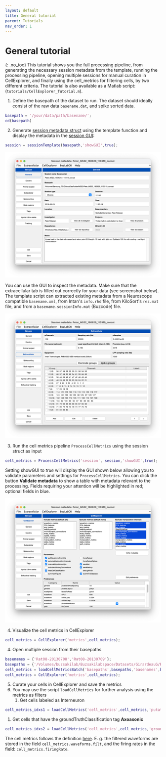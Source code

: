 ```yaml
---
layout: default
title: General tutorial
parent: Tutorials
nav_order: 1
---
```

# General tutorial
{: .no_toc}
This tutorial shows you the full processing pipeline, from generating the necessary session metadata from the template, running the processing pipeline, opening multiple sessions for manual curation in CellExplorer, and finally using the cell_metrics for filtering cells, by two different criteria. The tutorial is also available as a Matlab script: (`tutorials/CellExplorer_Tutorial.m`).

1. Define the basepath of the dataset to run. The dataset should ideally consist of the raw data `basename.dat`, and spike sorted data.
```m
basepath = '/your/data/path/basename/';
cd(basepath)
```
2. Generate [session metadata struct](https://cellexplorer.org/datastructure/data-structure-and-format/#session-metadata) using the template function and display the metadata in the [session GUI](https://cellexplorer.org/interface/gui_session/):
```m
session = sessionTemplate(basepath,'showGUI',true);
```

![ProcessCellMetrics_gui](https://raw.githubusercontent.com/petersenpeter/common_resources/main/images/gui_session_general.png)

You can use the GUI to inspect the metadata. Make sure that the extracellular tab is filled out correctly for your data (see screenshot below). The template script can extracted existing metadata from a Neuroscope compatible `basename.xml`, from Intan's `info.rhd` file, from KiloSort's `rez.mat` file, and from a `basename.sessionInfo.mat` (Buzcode) file.

![ProcessCellMetrics_gui](https://raw.githubusercontent.com/petersenpeter/common_resources/main/images/gui_session_extracellular.png)

3. Run the cell metrics pipeline `ProcessCellMetrics` using the session struct as input
```m
cell_metrics = ProcessCellMetrics('session', session,'showGUI',true);
```
Setting showGUI to *true* will display the GUI shown below allowing you to validate parameters and settings for `ProcessCellMetrics`. You can click the button __Validate metadata__ to show a table with metadata relevant to the processing. Fields requiring your attention will be highlighted in red; optional fields in blue.

![ProcessCellMetrics_gui](https://raw.githubusercontent.com/petersenpeter/common_resources/main/images/gui_session_ProcessCellMetrics.png)

4. Visualize the cell metrics in CellExplorer
```m
cell_metrics = CellExplorer('metrics',cell_metrics); 
```
4. Open multiple session from their basepaths
```m
basenames = {'Rat08-20130708','Rat08-20130709'};
basepaths = {'/Volumes/buzsakilab/Buzsakilabspace/Datasets/GirardeauG/Rat08/Rat08-20130708','/Volumes/buzsakilab/Buzsakilabspace/Datasets/GirardeauG/Rat08/Rat08-20130709'};
cell_metrics = loadCellMetricsBatch('basepaths',basepaths,'basenames',basenames);
cell_metrics = CellExplorer('metrics',cell_metrics);
```

5. Curate your cells in CellExplorer and save the metrics 
6. You may use the script `loadCellMetrics` for further analysis using the metrics as filters
   1. Get cells labeled as Interneuron
```m
cell_metrics_idxs1 = loadCellMetrics('cell_metrics',cell_metrics,'putativeCellType',{'Interneuron'});
```
   1. Get cells that have the groundTruthClassification tag __Axoaxonic__
```m
cell_metrics_idxs2 = loadCellMetrics('cell_metrics',cell_metrics,'groundTruthClassification',{'Axoaxonic'});
```


The cell metrics follows the definition [here](https://cellexplorer.org/datastructure/standard-cell-metrics/). E. g. the filtered waveforms are stored in the field `cell_metrics.waveforms.filt`, and the firing rates in the field: `cell_metrics.firingRate`.
